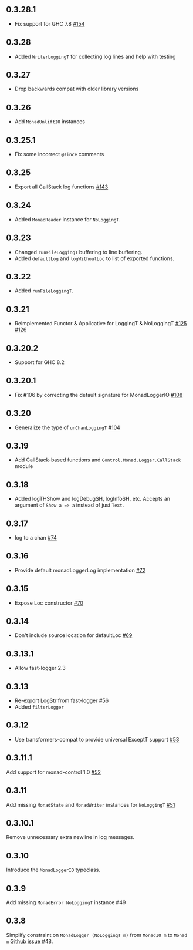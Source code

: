## 0.3.28.1

* Fix support for GHC 7.8 [#154](https://github.com/kazu-yamamoto/logger/pull/154)

## 0.3.28

* Added `WriterLoggingT` for collecting log lines and help with testing

## 0.3.27

* Drop backwards compat with older library versions

## 0.3.26

* Add `MonadUnliftIO` instances

## 0.3.25.1

* Fix some incorrect `@since` comments

## 0.3.25

* Export all CallStack log functions [#143](https://github.com/kazu-yamamoto/logger/pull/143)

## 0.3.24
* Added `MonadReader` instance for `NoLoggingT`.

## 0.3.23
* Changed `runFileLoggingT` buffering to line buffering.
* Added `defaultLog` and `logWithoutLoc` to list of exported functions.

## 0.3.22
* Added `runFileLoggingT`.

## 0.3.21

* Reimplemented Functor & Applicative for LoggingT & NoLoggingT [#125](https://github.com/kazu-yamamoto/logger/issues/125) [#126](https://github.com/kazu-yamamoto/logger/pull/126)

## 0.3.20.2

* Support for GHC 8.2

## 0.3.20.1

* Fix #106 by correcting the default signature for MonadLoggerIO [#108](https://github.com/kazu-yamamoto/logger/pull/108)

## 0.3.20

* Generalize the type of `unChanLoggingT`
  [#104](https://github.com/kazu-yamamoto/logger/pull/104)

## 0.3.19

* Add CallStack-based functions and `Control.Monad.Logger.CallStack` module

## 0.3.18

* Added logTHShow and logDebugSH, logInfoSH, etc. Accepts an argument of `Show a => a` instead of just `Text`.

## 0.3.17

* log to a chan [#74](https://github.com/kazu-yamamoto/logger/pull/74)

## 0.3.16

* Provide default monadLoggerLog implementation [#72](https://github.com/kazu-yamamoto/logger/pull/72)

## 0.3.15

* Expose Loc constructor [#70](https://github.com/kazu-yamamoto/logger/pull/70)

## 0.3.14

* Don't include source location for defaultLoc [#69](https://github.com/kazu-yamamoto/logger/issues/69)

## 0.3.13.1

* Allow fast-logger 2.3

## 0.3.13

* Re-export LogStr from fast-logger [#56](https://github.com/kazu-yamamoto/logger/pull/56)
* Added `filterLogger`

## 0.3.12

* Use transformers-compat to provide universal ExceptT support [#53](https://github.com/kazu-yamamoto/logger/pull/53)

## 0.3.11.1

Add support for monad-control 1.0 [#52](https://github.com/kazu-yamamoto/logger/pull/52)

## 0.3.11

Add missing `MonadState` and `MonadWriter` instances for `NoLoggingT` [#51](https://github.com/kazu-yamamoto/logger/pull/51)

## 0.3.10.1

Remove unnecessary extra newline in log messages.

## 0.3.10

Introduce the `MonadLoggerIO` typeclass.

## 0.3.9

Add missing `MonadError NoLoggingT` instance #49

## 0.3.8

Simplify constraint on `MonadLogger (NoLoggingT m)` from `MonadIO m` to `Monad m` [Github issue #48](https://github.com/kazu-yamamoto/logger/issues/48).
